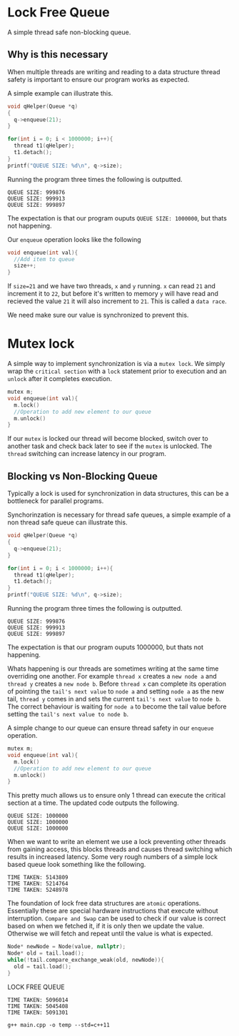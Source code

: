 # Lock Free Queue

A simple thread safe non-blocking queue.

## Why is this necessary
When multiple threads are writing and reading to a data structure thread safety is important to ensure our program works as expected.

A simple example can illustrate this.
```c++
void qHelper(Queue *q)
{
  q->enqueue(21);
}

for(int i = 0; i < 1000000; i++){
  thread t1(qHelper);
  t1.detach();
}
printf("QUEUE SIZE: %d\n", q->size);
```

Running the program three times the following is outputted.

```
QUEUE SIZE: 999876
QUEUE SIZE: 999913
QUEUE SIZE: 999897
```

The expectation is that our program ouputs `QUEUE SIZE: 1000000`, but thats not happening.

Our `enqueue` operation looks like the following
```c++
void enqueue(int val){
  //Add item to queue
  size++;
}
```

If `size=21` and we have two threads, `x` and `y` running. `x` can read `21` and increment it to `22`, but before it's written to memory `y` will have read and recieved the value `21` it will also increment to `21`. This is called a `data race`.

We need make sure our value is synchronized to prevent this. 

# Mutex lock 
A simple way to implement synchronization is via a `mutex lock`. We simply wrap the `critical section` with a `lock` statement prior to execution and an `unlock` after it completes execution.
```c++
mutex m;
void enqueue(int val){
  m.lock()
  //Operation to add new element to our queue
  m.unlock()
}
```
If our `mutex` is locked our thread will become blocked, switch over to another task and check back later to see if the `mutex` is unlocked. The `thread` switching can increase latency in our program.
## Blocking vs Non-Blocking Queue
Typically a lock is used for synchronization in data structures, this can be a bottleneck for parallel programs.

Synchorinzation is necessary for thread safe queues, a simple example of a non thread safe queue can illustrate this.

```c++
void qHelper(Queue *q)
{
  q->enqueue(21);
}

for(int i = 0; i < 1000000; i++){
  thread t1(qHelper);
  t1.detach();
}
printf("QUEUE SIZE: %d\n", q->size);
```

Running the program three times the following is outputted.

```
QUEUE SIZE: 999876
QUEUE SIZE: 999913
QUEUE SIZE: 999897
```

The expectation is that our program ouputs 1000000, but thats not happening.

Whats happening is our threads are sometimes writing at the same time overriding one another. For example `thread x` creates a `new node a` and `thread y` creates a `new node b`. Before `thread x` can complete its operation of pointing the `tail's next value` to `node a` and setting `node a` as the new tail, `thread y` comes in and sets the current `tail's next value` to `node b`. The correct behaviour is waiting for `node a` to become the tail value before setting the `tail's next value to node b`.

A simple change to our queue can ensure thread safety in our `enqueue` operation.

```c++
mutex m;
void enqueue(int val){
  m.lock()
  //Operation to add new element to our queue
  m.unlock()
}
```
This pretty much allows us to ensure only 1 thread can execute the critical section at a time. The updated code outputs the following.
```
QUEUE SIZE: 1000000
QUEUE SIZE: 1000000
QUEUE SIZE: 1000000
```


When we want to write an element we use a lock preventing other threads from gaining access, this blocks threads and causes thread switching which results in increased latency.
Some very rough numbers of a simple lock based queue look something like the following.
```
TIME TAKEN: 5143809
TIME TAKEN: 5214764
TIME TAKEN: 5248978
```

The foundation of lock free data structures are `atomic` operations. Essentially these are special hardware instructions that execute without interruption. `Compare and Swap` can be used to check if our value is correct based on when we fetched it, if it is only then we update the value. Otherwise we will fetch and repeat until the value is what is expected.

```c++
Node* newNode = Node(value, nullptr);
Node* old = tail.load();
while(!tail.compare_exchange_weak(old, newNode)){
  old = tail.load();
}
```

LOCK FREE QUEUE
```
TIME TAKEN: 5096014
TIME TAKEN: 5045408
TIME TAKEN: 5091301
```

`g++ main.cpp -o temp --std=c++11`
